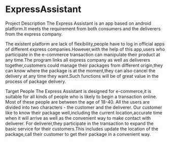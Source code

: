 # ExpressAssistant

Project Description
The Express Assistant is an app based on android platform.It meets the requirement from both consumers and the deliverers from the express company.

The existent platform are lack of flexibility,people have to log in official apps of different express companies.However,with the help of this app,users who participate in the e-commerce transaction can manipulate their product at any time.The program links all express company as well as deliverers together,customers could manage their packages from different origin,they can know where the package is at the moment,they can also cancel the delivery at any time they want.Such functions will be of great value in the process of package delivery. 

Target People
The Express Assistant is designed for e-commerce,it is suitable for all kinds of people who is likely to begin a transaction online.
Most of these people are between the age of 18-40.
All the users are divided into two characters - the customer and the deliverer. 
Our customer like to know their package well,including the current location,accurate time when it will arrive as well as the convenient way to make contact with deliverer.
For deliverer,they participate in the transaction to expand the basic service for their customers.This includes update the location of the package,call their customer to get their package in a convenient way.

